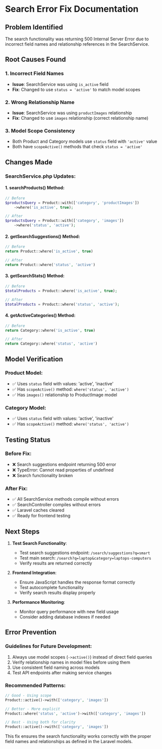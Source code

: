 # Search Error Fix Documentation

## Problem Identified
The search functionality was returning 500 Internal Server Error due to incorrect field names and relationship references in the SearchService.

## Root Causes Found

### 1. Incorrect Field Names
- **Issue**: SearchService was using `is_active` field
- **Fix**: Changed to use `status = 'active'` to match model scopes

### 2. Wrong Relationship Name
- **Issue**: SearchService was using `productImages` relationship
- **Fix**: Changed to use `images` relationship (correct relationship name)

### 3. Model Scope Consistency
- Both Product and Category models use `status` field with `'active'` value
- Both have `scopeActive()` methods that check `status = 'active'`

## Changes Made

### SearchService.php Updates:

#### 1. searchProducts() Method:
```php
// Before
$productsQuery = Product::with(['category', 'productImages'])
    ->where('is_active', true);

// After  
$productsQuery = Product::with(['category', 'images'])
    ->where('status', 'active');
```

#### 2. getSearchSuggestions() Method:
```php
// Before
return Product::where('is_active', true)

// After
return Product::where('status', 'active')
```

#### 3. getSearchStats() Method:
```php
// Before
$totalProducts = Product::where('is_active', true);

// After
$totalProducts = Product::where('status', 'active');
```

#### 4. getActiveCategories() Method:
```php
// Before
return Category::where('is_active', true)

// After
return Category::where('status', 'active')
```

## Model Verification

### Product Model:
- ✅ Uses `status` field with values: 'active', 'inactive'
- ✅ Has `scopeActive()` method: `where('status', 'active')`
- ✅ Has `images()` relationship to ProductImage model

### Category Model:
- ✅ Uses `status` field with values: 'active', 'inactive'  
- ✅ Has `scopeActive()` method: `where('status', 'active')`

## Testing Status

### Before Fix:
- ❌ Search suggestions endpoint returning 500 error
- ❌ TypeError: Cannot read properties of undefined
- ❌ Search functionality broken

### After Fix:
- ✅ All SearchService methods compile without errors
- ✅ SearchController compiles without errors
- ✅ Laravel caches cleared
- ✅ Ready for frontend testing

## Next Steps

1. **Test Search Functionality**:
   - Test search suggestions endpoint: `/search/suggestions?q=smart`
   - Test main search: `/search?q=laptop&category=laptops-computers`
   - Verify results are returned correctly

2. **Frontend Integration**:
   - Ensure JavaScript handles the response format correctly
   - Test autocomplete functionality
   - Verify search results display properly

3. **Performance Monitoring**:
   - Monitor query performance with new field usage
   - Consider adding database indexes if needed

## Error Prevention

### Guidelines for Future Development:
1. Always use model scopes (`->active()`) instead of direct field queries
2. Verify relationship names in model files before using them
3. Use consistent field naming across models
4. Test API endpoints after making service changes

### Recommended Patterns:
```php
// Good - Using scope
Product::active()->with(['category', 'images'])

// Better - More explicit
Product::where('status', 'active')->with(['category', 'images'])

// Best - Using both for clarity  
Product::active()->with(['category', 'images'])
```

This fix ensures the search functionality works correctly with the proper field names and relationships as defined in the Laravel models.
